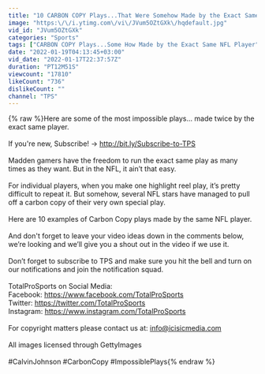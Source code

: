 ```yaml
---
title: "10 CARBON COPY Plays...That Were Somehow Made by the Exact Same NFL Player"
image: "https:\/\/i.ytimg.com\/vi\/JVum5OZtGXk\/hqdefault.jpg"
vid_id: "JVum5OZtGXk"
categories: "Sports"
tags: ["CARBON COPY Plays...Some How Made by the Exact Same NFL Player","nfl crazy highlights","nfl low lights"]
date: "2022-01-19T04:13:45+03:00"
vid_date: "2022-01-17T22:37:57Z"
duration: "PT12M51S"
viewcount: "17810"
likeCount: "736"
dislikeCount: ""
channel: "TPS"
---
```

{% raw %}Here are some of the most impossible plays... made twice by the exact same player.<br /><br />If you're new, Subscribe! → <a rel="nofollow" target="blank" href="http://bit.ly/Subscribe-to-TPS">http://bit.ly/Subscribe-to-TPS</a><br /><br />Madden gamers have the freedom to run the exact same play as many times as they want. But in the NFL, it ain’t that easy. <br /><br />For individual players, when you make one highlight reel play, it’s pretty difficult to repeat it. But somehow, several NFL stars have managed to pull off a carbon copy of their very own special play. <br /><br />Here are 10 examples of Carbon Copy plays made by the same NFL player.<br /><br />And don't forget to leave your video ideas down in the comments below, we’re looking and we’ll give you a shout out in the video if we use it.  <br /><br />Don’t forget to subscribe to TPS and make sure you hit the bell and turn on our notifications and join the notification squad.<br /><br />TotalProSports on Social Media:<br />Facebook: <a rel="nofollow" target="blank" href="https://www.facebook.com/TotalProSports">https://www.facebook.com/TotalProSports</a><br />Twitter: <a rel="nofollow" target="blank" href="https://twitter.com/TotalProSports">https://twitter.com/TotalProSports</a><br />Instagram: <a rel="nofollow" target="blank" href="https://www.instagram.com/TotalProSports">https://www.instagram.com/TotalProSports</a><br /><br />For copyright matters please contact us at: info@icisicmedia.com<br /><br />All images licensed through GettyImages<br /><br />#CalvinJohnson #CarbonCopy #ImpossiblePlays{% endraw %}
